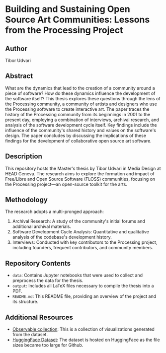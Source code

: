 # Building and Sustaining Open Source Art Communities: Lessons from the Processing Project
## Author
Tibor Udvari

## Abstract

What are the dynamics that lead to the creation of a community around a piece of software? How do these dynamics influence the development of the software itself? This thesis explores these questions through the lens of the Processing community, a community of artists and designers who use the Processing software to create interactive art. The paper traces the history of the Processing community from its beginnings in 2001 to the present day, employing a combination of interviews, archival research, and analysis of the software development cycle itself. Key findings include the influence of the community's shared history and values on the software's design. The paper concludes by discussing the implications of these findings for the development of collaborative open source art software.

## Description
This repository hosts the Master's thesis by Tibor Udvari in Media Design at HEAD Geneva. The research aims to explore the formation and impact of Free/Libre and Open Source Software (FLOSS) communities, focusing on the Processing project—an open-source toolkit for the arts.

## Methodology
The research adopts a multi-pronged approach:

1. Archival Research: A study of the community's initial forums and additional archival materials.
2. Software Development Cycle Analysis: Quantitative and qualitative analysis of the codebase's development history.
3. Interviews: Conducted with key contributors to the Processing project, including founders, frequent contributors, and community members.

## Repository Contents
* `data`: Contains Jupyter notebooks that were used to collect and preprocess the data for the thesis.
* `output`: Includes all LaTeX files necessary to compile the thesis into a PDF.
* `README.md`: This README file, providing an overview of the project and its structure.

## Additional Resources
- [Observable collection](https://observablehq.com/collection/@tiborudvari/processing-project-visualizations): This is a collection of visualizations generated from the dataset.
- [HuggingFace Dataset](https://huggingface.co/datasets/TiborUdvari/processing-project): The dataset is hosted on HuggingFace as the file sizes became too large for Github.